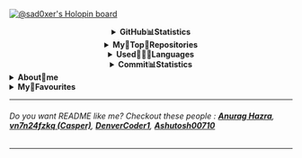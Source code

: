 <!-- @sad0xer's Holopin Board-->
[![@sad0xer's Holopin board](https://holopin.io/api/user/board?user=sad0xer)](https://holopin.io/@sad0xer)
<br>

<!-- GitHub Statistics -->
<details align="center">
  <summary><b>GitHub📊Statistics</b></summary>

<!-- Github Statistics by Casper -->
  [![Github Statistics](http://github-profile-summary-cards.vercel.app/api/cards/stats?username=sad0xer&theme=github_dark)](https://github-profile-summary-cards.vercel.app/demo.html)
  
<!-- @sad0xer's GitHub Statistics by anuraghazra-->
  [![sad0xer's GitHub Statistics](https://github-readme-statistics-sad0xer.vercel.app/api?username=sad0xer&count_private=true&show_icons=true&theme=github_dark&hide_title=true&count_private=true&custom_title=GitHub%20Statistics&include_all_commits=true&count_private=true&hide_border=false&border_radius=30.0&border_color=2f353b)](https://github.com/anuraghazra/github-readme-stats)
  
<!--   Github Profile Summary Card by Casper -->
  [![Github Profile Summary Card](http://github-profile-summary-cards.vercel.app/api/cards/profile-details?username=sad0xer&theme=github_dark)](https://github-profile-summary-cards.vercel.app/demo.html)
  
<!-- GitHub Readme Streak Stats -->
  [![GitHub Streak](https://github-readme-streak-stats.herokuapp.com?user=sad0xer&theme=dark&hide_border=true&border_radius=100.0&background=FFFFFF00&locale=en)](https://git.io/streak-stats)
  
</details>


<!-- Top Repositories -->
<details align="center">
  <summary><b>My💠Top💠Repositories</b></summary>
  
  <!-- @sad0xer's GitHub Repositories by @anuraghazra-->
  <!--[![ALPHAit-JavaCourse](https://github-readme-statistics-sad0xer.vercel.app/api/pin/?username=sad0xer&repo=ALPHAit-JavaCourse&theme=github_dark&hide_border=false&border_radius=30.0&title_color=bb5b14&border_color=2f353b)](https://github.com/SAD0XER/ALPHAit-JavaCourse)
  [![EASY-TO-C0DE](https://github-readme-statistics-sad0xer.vercel.app/api/pin/?username=sad0xer&repo=EASY-TO-C0DE&theme=github_dark&hide_border=false&border_radius=30.0&title_color=bb5b14&border_color=2f353b)](https://github.com/SAD0XER/EASY-TO-C0DE)-->
  <!--&theme=darcula-->
  
  #### Forked#️⃣Repositories
  <!--[![Github-Readme-Statistics](https://github-readme-statistics-sad0xer.vercel.app/api/pin/?username=sad0xer&repo=Github-Readme-Statistics&theme=github_dark&hide_border=&border_radius=30.0&title_color=bb5b14)](https://github.com/SAD0XER/Github-Readme-Statistics)-->
</details>


<!-- Top Languages -->
<details align="center">
  <summary><b>Used👨🏻‍💻Languages</b></summary>
  
<!-- GitHub Top Languages by Repository @Casper-->
  ![Top Languages by Repository](http://github-profile-summary-cards.vercel.app/api/cards/repos-per-language?username=sad0xer&theme=github_dark)
  
<!-- @sad0xer's GitHub Top Languages by @anuraghazra-->
  <!--[![sad0xer's Top Most Used Languages](https://github-readme-statistics-sad0xer.vercel.app/api/top-langs/?username=sad0xer&theme=github_dark&langs_count=10&hide_border=false&border_radius=30.0&&hide_title=truetitle_color=bb5b14&&border_color=2f353b&show_icons=true&layout=compact)](https://github.com/SAD0XER)-->
<!--&theme=tokyonight-->
  
<!-- GitHub Top Languages by Commit @Casper-->
  ![Languages by Commit](http://github-profile-summary-cards.vercel.app/api/cards/most-commit-language?username=sad0xer&theme=github_dark)
  
</details>

<!-- GitHub Commit Statistics -->
<details align="center">
  <summary><b>Commit📊Statistics</b></summary>
  
  <!-- GitHub Commit Statistics @Casper-->
  ![GitHub Commit Statistics](http://github-profile-summary-cards.vercel.app/api/cards/productive-time?username=sad0xer&theme=github_dark&utcOffset=8)
</details>

<!-- About Me -->
<details align="left">
  <summary><b>About🎯me</b></summary>
  
  #### Hello, I am **😃SARVESH🤩**.
  
  - 🔭 I’m currently working on one **college website project**.
  - 🌱 I’m currently learning Java From [**Shradha Khapra**](https://github.com/shradha-khapra).
  - 👯 I’m looking to collaborate on [Github](https://github.com) and [Telegram](https://t.me/PARA_C0DER).
  - 🤔 I’m looking for help with other **curious learners**.
  - 💬 Ask me about **C**, **C++** and **java**.
  - 📫 **How to reach me:**
    - **LinkedIn:** [_@SAD0XER_](https://www.linkedin.com/in/sadcoder)
    - **Telegram:** [_@SAD0XER_](https://t.me/SAD0XER)
    - **Telegram Channel:** [_@PARA_C0DER_](https://t.me/PARA_C0DER)

  - 😄 Pronouns me as **सर्वेश** / SARVESH.
</details>

<!-- Favorite Peoples and Organizations -->
<details align="left">
  <summary><b>My🤩Favourites</b></summary>
  
  1. [**CodeWithHarry**](https://github.com/CodeWithHarry) ([Haris Ali Khan](https://github.com/haris989))
  2. [**Shradha Khapra**](https://github.com/shradha-khapra)
 
</details>

---
###### Do you want README like me? Checkout these people : [**Anurag Hazra**](https://github.com/anuraghazra), [**vn7n24fzkq (Casper)**](https://github.com/vn7n24fzkq), [**DenverCoder1**](https://github.com/DenverCoder1), [**Ashutosh00710**](https://github.com/Ashutosh00710)
---
<!--   [![alt_txt](img_src)](href) -->
<!--
### Hi there 👋
**SAD0XER/SAD0XER** is a ✨ _special_ ✨ repository because its `README.md` (this file) appears on your GitHub profile.
Here are some ideas to get you started:
- 🔭 I’m currently working on ...
- 🌱 I’m currently learning ...
- 👯 I’m looking to collaborate on ...
- 🤔 I’m looking for help with ...
- 💬 Ask me about ...
- 📫 How to reach me: ...
- 😄 Pronouns: ...
- ⚡ Fun fact: ...
-->

